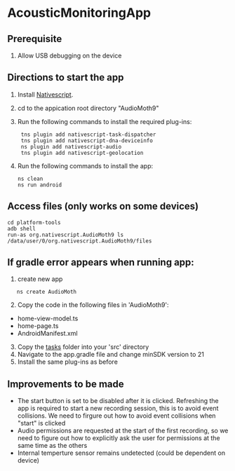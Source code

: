 # AcousticMonitoringApp

## Prerequisite 
1. Allow USB debugging on the device 
## Directions to start the app 
1. Install [Nativescript](https://docs.nativescript.org/environment-setup.html#windows-android).

2. cd to the appication root directory "AudioMoth9" 

3. Run the following commands to install the required plug-ins: 
   ```
    tns plugin add nativescript-task-dispatcher
    tns plugin add nativescript-dna-deviceinfo
    ns plugin add nativescript-audio
    tns plugin add nativescript-geolocation
   ```
4. Run the following commands to install the app: 
    ```
    ns clean
    ns run android
   ```
## Access files (only works on some devices)
```
cd platform-tools 
adb shell
run-as org.nativescript.AudioMoth9 ls /data/user/0/org.nativescript.AudioMoth9/files 
```


## If gradle error appears when running app: 

1. create new app 
 ```
    ns create AudioMoth
```
2. Copy the code in the following files in 'AudioMoth9':
-  home-view-model.ts
-  home-page.ts
-  AndroidManifest.xml 

3. Copy the [tasks](https://github.com/juliale02/AcousticMonitoringApp/tree/main/AudioMoth9/src) folder into your 'src' directory 
4. Navigate to the app.gradle file and change minSDK version to 21
4. Install the same plug-ins as before 

## Improvements to be made 
- The start button is set to be disabled after it is clicked. Refreshing the app is required to start a new recording session, this is to avoid event collisions. We need to firgure out how to avoid event collisions when "start" is clicked 
- Audio permissions are requested at the start of the first recording, so we need to figure out how to explicitly ask the user for permissions at the same time as the others
- Internal temperture sensor remains undetected (could be dependent on device)





   

